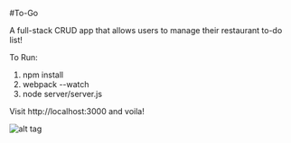 #To-Go

A full-stack CRUD app that allows users to manage their restaurant to-do list!

To Run:

1. npm install
2. webpack --watch
2. node server/server.js

Visit http://localhost:3000 and voila!

![alt tag](http://www.carymeskell.com/portfolio/toGoPortfolio.png)
